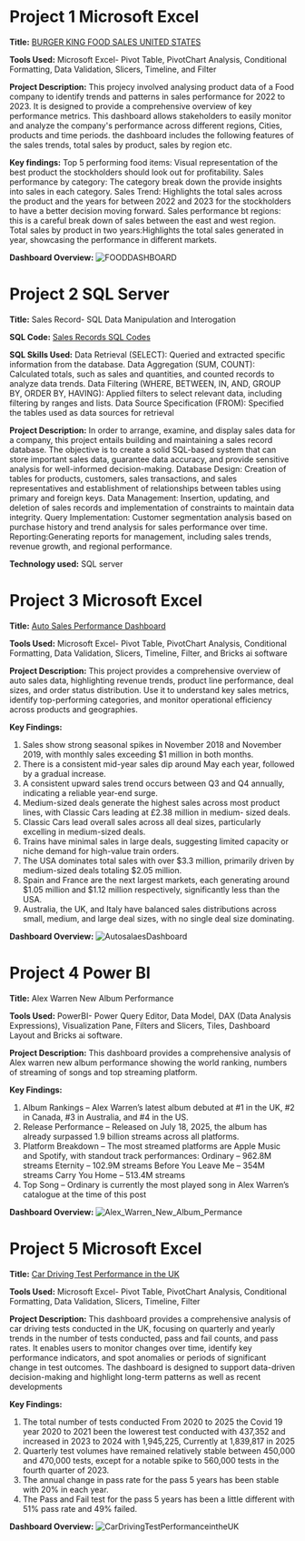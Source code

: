 # Project 1 Microsoft Excel

**Title:** [BURGER KING FOOD SALES UNITED STATES](https://github.com/Dominion1987/Dominion1987.github.io/blob/main/FOODFILE.xlsx)

**Tools Used:** Microsoft Excel- Pivot Table, PivotChart Analysis, Conditional Formatting, Data Validation, Slicers, Timeline, and Filter

**Project Description:** This projecy involved analysing product data of a Food company to identify trends and patterns in sales performance for 2022 to 2023. It is designed to provide a comprehensive overview of key performance metrics. This dashboard allows stakeholders to easily monitor and analyze the company's performance across different regions, Cities, products and time periods. the dashboard includes the following features of the sales trends, total sales by product, sales by region etc.

**Key findings:** Top 5 performing food items: Visual representation of the best product the stockholders should look out for profitability.
Sales performance by category: The category break down the provide insights into sales in each category.
Sales Trend: Highlights the total sales across the product and the years for between 2022 and 2023 for the stockholders to have a better decision moving forward.
Sales performance bt regions: this is a careful break down of sales between the east and west region.
Total sales by product in two years:Highlights the total sales generated in year, showcasing the performance in different markets.

**Dashboard Overview:** 
![FOODDASHBOARD](FOODDASHBOARD.png)

# Project 2 SQL Server

**Title:** Sales Record- SQL Data Manipulation and Interogation

**SQL Code:** [Sales Records SQL Codes](https://github.com/Dominion1987/Dominion1987.github.io/blob/main/Sales_Record.sql)

**SQL Skills Used:**
Data Retrieval (SELECT): Queried and extracted specific information from the database.
Data Aggregation (SUM, COUNT): Calculated totals, such as sales and quantities, and counted records to analyze data trends.
Data Filtering (WHERE, BETWEEN, IN, AND, GROUP BY, ORDER BY, HAVING): Applied filters to select relevant data, including filtering by ranges and lists.
Data Source Specification (FROM): Specified the tables used as data sources for retrieval


**Project Description:**
In order to arrange, examine, and display sales data for a company, this project entails building and maintaining a sales record database. The objective is to create a solid SQL-based system that can store important sales data, guarantee data accuracy, and provide sensitive analysis for well-informed decision-making.
Database Design: Creation of tables for products, customers, sales transactions, and sales representatives and establishment of relationships between tables using primary and foreign keys.
Data Management: Insertion, updating, and deletion of sales records and implementation of constraints to maintain data integrity.
Query Implementation: Customer segmentation analysis based on purchase history and trend analysis for sales performance over time.
Reporting:Generating reports for management, including sales trends, revenue growth, and regional performance.

**Technology used:** SQL server

# Project 3 Microsoft Excel

**Title:** [Auto Sales Performance Dashboard](https://github.com/Dominion1987/Dominion1987.github.io/blob/main/AutoSalesdataDashboard.xlsx)

**Tools Used:** Microsoft Excel- Pivot Table, PivotChart Analysis, Conditional Formatting, Data Validation, Slicers, Timeline, Filter, and Bricks ai software

**Project Description:** This project provides a comprehensive overview of auto sales data, highlighting revenue trends, product line performance, deal sizes, and order status distribution. Use it to understand key sales metrics, identify top-performing categories, and monitor operational efficiency across products and geographies.

**Key Findings:** 
1. Sales show strong seasonal spikes in November 2018 and November 2019, with monthly sales exceeding $1 million in both months.
2. There is a consistent mid-year sales dip around May each year, followed by a gradual increase.
3. A consistent upward sales trend occurs between Q3 and Q4 annually, indicating a reliable year-end surge.
4. Medium-sized deals generate the highest sales across most product lines, with Classic Cars leading at £2.38 million in medium- sized deals.
5. Classic Cars lead overall sales across all deal sizes, particularly excelling in medium-sized deals.
6. Trains have minimal sales in large deals, suggesting limited capacity or niche demand for high-value train orders.
7. The USA dominates total sales with over $3.3 million, primarily driven by medium-sized deals totaling $2.05 million.
8. Spain and France are the next largest markets, each generating around $1.05 million and $1.12 million respectively, significantly less than the USA.
9. Australia, the UK, and Italy have balanced sales distributions across small, medium, and large deal sizes, with no single deal size dominating.

**Dashboard Overview:**
![AutosalaesDashboard](AutosalesdashboardNew.PNG)

# Project 4 Power BI

**Title:** Alex Warren New Album Performance

**Tools Used:** PowerBI- Power Query Editor, Data Model, DAX (Data Analysis Expressions), Visualization Pane, Filters and Slicers, Tiles, Dashboard Layout and Bricks ai software.

**Project Description:** This dashboard provides a comprehensive analysis of Alex warren new album performance showing the world ranking, numbers of streaming of songs and top streaming platform.

**Key Findings:** 
1. Album Rankings – Alex Warren’s latest album debuted at #1 in the UK, #2 in Canada, #3 in Australia, and #4 in the US.
2. Release Performance – Released on July 18, 2025, the album has already surpassed 1.9 billion streams across all platforms.
3. Platform Breakdown – The most streamed platforms are Apple Music and Spotify, with standout track performances:
Ordinary – 962.8M streams
Eternity – 102.9M streams
Before You Leave Me – 354M streams
Carry You Home – 513.4M streams
4. Top Song – Ordinary is currently the most played song in Alex Warren’s catalogue at the time of this post

**Dashboard Overview:**
![Alex_Warren_New_Album_Permance](AlexWarrenNewAlbumPerformanceDashboard.png)

# Project 5 Microsoft Excel

**Title:** [Car Driving Test Performance in the UK](https://github.com/Dominion1987/Dominion1987.github.io/blob/main/Car_Drivingtests_Great_Britain.xlsx)

**Tools Used:** Microsoft Excel- Pivot Table, PivotChart Analysis, Conditional Formatting, Data Validation, Slicers, Timeline, Filter

**Project Description:** This dashboard provides a comprehensive analysis of car driving tests conducted in the UK, focusing on quarterly and yearly trends in the number of tests conducted, pass and fail counts, and pass rates. It enables users to monitor changes over time, identify key performance indicators, and spot anomalies or periods of significant change in test outcomes. The dashboard is designed to support data-driven decision-making and highlight long-term patterns as well as recent developments

**Key Findings:** 
1. The total number of tests conducted From 2020 to 2025 the Covid 19 year 2020 to 2021 been the lowerest test conducted with 437,352 and increased in 2023 to 2024 with 1,945,225, Currently at 1,839,817 in 2025
2. Quarterly test volumes have remained relatively stable between 450,000 and 470,000 tests, except for a notable spike to 560,000 tests in the fourth quarter of 2023.
3. The annual change in pass rate for the pass 5 years has been stable with 20% in each year.
4. The Pass and Fail test for the pass 5 years has been a little different with 51% pass rate and 49% failed.

**Dashboard Overview:**
![CarDrivingTestPerformanceintheUK](Car_Driving_Test_Performance_Dashboard_UK.PNG)
